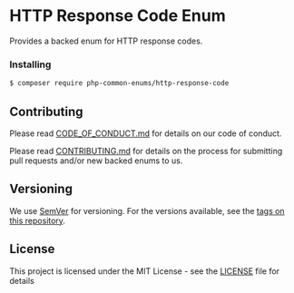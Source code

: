 # HTTP Response Code Enum 

Provides a backed enum for HTTP response codes.

### Installing

```bash
$ composer require php-common-enums/http-response-code
```

## Contributing

Please read [CODE_OF_CONDUCT.md](https://github.com/php-common-enums/proposed-enums/blob/main/CODE_OF_CONDUCT.md) for details on our code of conduct.

Please read [CONTRIBUTING.md](https://github.com/php-common-enums/proposed-enums/blob/main/CONTRIBUTING.md) for details on the process for submitting pull requests and/or new backed enums to us.

## Versioning

We use [SemVer](http://semver.org/) for versioning. For the versions available, see the [tags on this repository](https://github.com/php-common-enums/http-response-code/tags).

## License

This project is licensed under the MIT License - see the [LICENSE](https://github.com/php-common-enums/proposed-enums/blob/main/LICENSE) file for details

